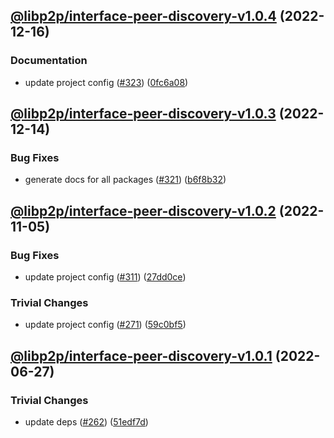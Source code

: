 ## [@libp2p/interface-peer-discovery-v1.0.4](https://github.com/libp2p/js-libp2p-interfaces/compare/@libp2p/interface-peer-discovery-v1.0.3...@libp2p/interface-peer-discovery-v1.0.4) (2022-12-16)


### Documentation

* update project config ([#323](https://github.com/libp2p/js-libp2p-interfaces/issues/323)) ([0fc6a08](https://github.com/libp2p/js-libp2p-interfaces/commit/0fc6a08e9cdcefe361fe325281a3a2a03759ff59))

## [@libp2p/interface-peer-discovery-v1.0.3](https://github.com/libp2p/js-libp2p-interfaces/compare/@libp2p/interface-peer-discovery-v1.0.2...@libp2p/interface-peer-discovery-v1.0.3) (2022-12-14)


### Bug Fixes

* generate docs for all packages ([#321](https://github.com/libp2p/js-libp2p-interfaces/issues/321)) ([b6f8b32](https://github.com/libp2p/js-libp2p-interfaces/commit/b6f8b32a920c15a28fe021e6050e31aaae89d518))

## [@libp2p/interface-peer-discovery-v1.0.2](https://github.com/libp2p/js-libp2p-interfaces/compare/@libp2p/interface-peer-discovery-v1.0.1...@libp2p/interface-peer-discovery-v1.0.2) (2022-11-05)


### Bug Fixes

* update project config ([#311](https://github.com/libp2p/js-libp2p-interfaces/issues/311)) ([27dd0ce](https://github.com/libp2p/js-libp2p-interfaces/commit/27dd0ce3c249892ac69cbb24ddaf0b9f32385e37))


### Trivial Changes

* update project config ([#271](https://github.com/libp2p/js-libp2p-interfaces/issues/271)) ([59c0bf5](https://github.com/libp2p/js-libp2p-interfaces/commit/59c0bf5e0b05496fca2e4902632b61bb41fad9e9))

## [@libp2p/interface-peer-discovery-v1.0.1](https://github.com/libp2p/js-libp2p-interfaces/compare/@libp2p/interface-peer-discovery-v1.0.0...@libp2p/interface-peer-discovery-v1.0.1) (2022-06-27)


### Trivial Changes

* update deps ([#262](https://github.com/libp2p/js-libp2p-interfaces/issues/262)) ([51edf7d](https://github.com/libp2p/js-libp2p-interfaces/commit/51edf7d9b3765a6f75c915b1483ea345d0133a41))
